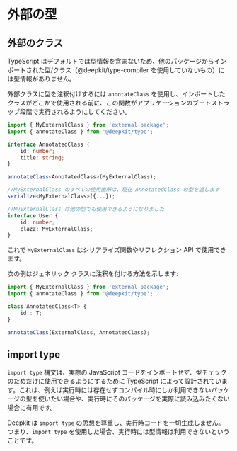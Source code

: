 # 外部の型

## 外部のクラス

TypeScript はデフォルトでは型情報を含まないため、他のパッケージからインポートされた型/クラス（@deepkit/type-compiler を使用していないもの）には型情報がありません。

外部クラスに型を注釈付けするには `annotateClass` を使用し、インポートしたクラスがどこかで使用される前に、この関数がアプリケーションのブートストラップ段階で実行されるようにしてください。

```typescript
import { MyExternalClass } from 'external-package';
import { annotateClass } from '@deepkit/type';

interface AnnotatedClass {
    id: number;
    title: string;
}

annotateClass<AnnotatedClass>(MyExternalClass);

//MyExternalClass のすべての使用箇所は、現在 AnnotatedClass の型を返します
serialize<MyExternalClass>({...});

//MyExternalClass は他の型でも使用できるようになりました
interface User {
    id: number;
    clazz: MyExternalClass;
}
```

これで `MyExternalClass` はシリアライズ関数やリフレクション API で使用できます。

次の例はジェネリック クラスに注釈を付ける方法を示します:

```typescript
import { MyExternalClass } from 'external-package';
import { annotateClass } from '@deepkit/type';

class AnnotatedClass<T> {
    id!: T;
}

annotateClass(ExternalClass, AnnotatedClass);
```

## import type

`import type` 構文は、実際の JavaScript コードをインポートせず、型チェックのためだけに使用できるようにするために TypeScript によって設計されています。これは、例えば実行時には存在せずコンパイル時にしか利用できないパッケージの型を使いたい場合や、実行時にそのパッケージを実際に読み込みたくない場合に有用です。

Deepkit は `import type` の思想を尊重し、実行時コードを一切生成しません。つまり、`import type` を使用した場合、実行時には型情報は利用できないということです。